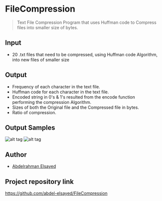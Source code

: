 # FileCompression
> Text File Compression Program that uses Huffman code to Compress files into smaller size of bytes.

## Input
* 20 .txt files that need to be compressed, using Huffman code Algorithm, into new files of smaller size

## Output 
* Frequency of each character in the text file.
* Huffman code for each character in the text file.
* Encoded string in 0's & 1's resulted from the encode function performing the compression Algorithm.
* Sizes of both the Original file and the Compressed file in bytes.
* Ratio of compression.

## Output Samples
![alt tag](https://github.com/abdel-elsayed/FileCompression/blob/main/Output/Capture1.PNG)
![alt tag](https://github.com/abdel-elsayed/FileCompression/blob/main/Output/Capture2.PNG)

## Author

* [Abdelrahman Elsayed](https://github.com/abdel-elsayed)

## Project repository link

https://github.com/abdel-elsayed/FileCompression
